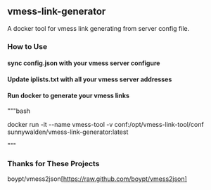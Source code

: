 ## vmess-link-generator

A docker tool for vmess link generating from server config file.


### How to Use


#### sync config.json with your vmess server configure


#### Update iplists.txt with all your vmess server addresses

#### Run docker to generate your vmess links

"""bash

docker run -it --name vmess-tool -v conf:/opt/vmess-link-tool/conf sunnywalden/vmess-link-generator:latest

"""


### Thanks for These Projects

boypt/vmess2json[https://raw.github.com/boypt/vmess2json]

